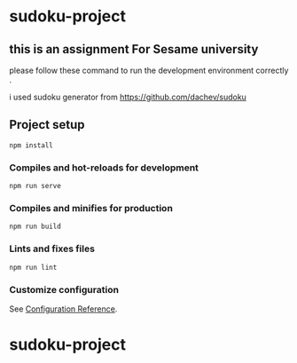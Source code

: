 # sudoku-project

## this is an assignment For Sesame university
please follow these command to run the development environment correctly . 

i used sudoku generator from https://github.com/dachev/sudoku

## Project setup
```
npm install
```

### Compiles and hot-reloads for development
```
npm run serve
```

### Compiles and minifies for production
```
npm run build
```

### Lints and fixes files
```
npm run lint
```

### Customize configuration
See [Configuration Reference](https://cli.vuejs.org/config/).
# sudoku-project
